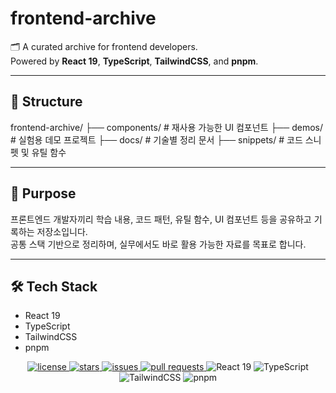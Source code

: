 # frontend-archive

🗂 A curated archive for frontend developers.  
Powered by **React 19**, **TypeScript**, **TailwindCSS**, and **pnpm**.

---

## 📁 Structure

frontend-archive/
├── components/ # 재사용 가능한 UI 컴포넌트
├── demos/ # 실험용 데모 프로젝트
├── docs/ # 기술별 정리 문서
├── snippets/ # 코드 스니펫 및 유틸 함수

---

## 📌 Purpose

프론트엔드 개발자끼리 학습 내용, 코드 패턴, 유틸 함수, UI 컴포넌트 등을 공유하고 기록하는 저장소입니다.  
공통 스택 기반으로 정리하며, 실무에서도 바로 활용 가능한 자료를 목표로 합니다.

---

## 🛠 Tech Stack

- React 19
- TypeScript
- TailwindCSS
- pnpm

<p align="center">
  <a href="https://github.com/itsjh1242/frontend-archive">
    <img src="https://img.shields.io/github/license/itsjh1242/frontend-archive" alt="license">
  </a>
  <a href="https://github.com/itsjh1242/frontend-archive/stargazers">
    <img src="https://img.shields.io/github/stars/itsjh1242/frontend-archive?style=social" alt="stars">
  </a>
  <a href="https://github.com/itsjh1242/frontend-archive/issues">
    <img src="https://img.shields.io/github/issues/itsjh1242/frontend-archive" alt="issues">
  </a>
  <a href="https://github.com/itsjh1242/frontend-archive/pulls">
    <img src="https://img.shields.io/github/issues-pr/itsjh1242/frontend-archive" alt="pull requests">
  </a>
  <img src="https://img.shields.io/badge/React-19-blue?logo=react" alt="React 19" />
  <img src="https://img.shields.io/badge/TypeScript-4.x-blue?logo=typescript" alt="TypeScript" />
  <img src="https://img.shields.io/badge/TailwindCSS-%5E3.x-38b2ac?logo=tailwindcss" alt="TailwindCSS" />
  <img src="https://img.shields.io/badge/pnpm-%5E8.x-f69220?logo=pnpm" alt="pnpm" />
</p>
